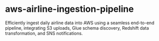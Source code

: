 # aws-airline-ingestion-pipeline
Efficiently ingest daily airline data into AWS using a seamless end-to-end pipeline, integrating S3 uploads, Glue schema discovery, Redshift data transformation, and SNS notifications.
